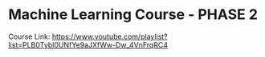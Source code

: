 # Machine Learning Course - PHASE 2

Course Link: https://www.youtube.com/playlist?list=PLB0Tybl0UNfYe9aJXfWw-Dw_4VnFrqRC4
